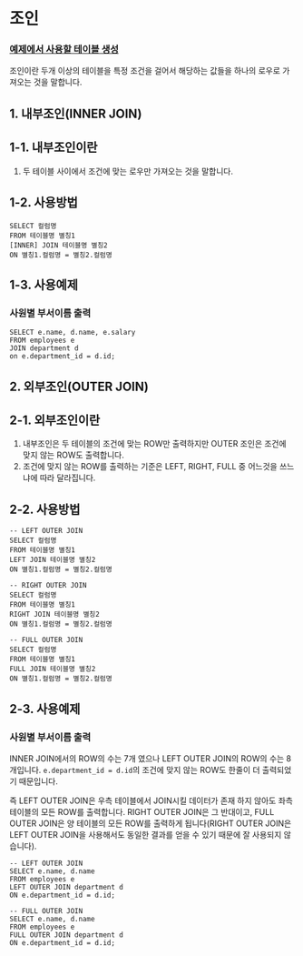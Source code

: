# 조인

### [예제에서 사용할 테이블 생성](예제테이블생성.md)

조인이란 두개 이상의 테이블을 특정 조건을 걸어서 해당하는 값들을 하나의 로우로 가져오는 것을 말합니다.

## 1. 내부조인(INNER JOIN)

## 1-1. 내부조인이란

1. 두 테이블 사이에서 조건에 맞는 로우만 가져오는 것을 말합니다.

## 1-2. 사용방법

```
SELECT 컬럼명
FROM 테이블명 별칭1
[INNER] JOIN 테이블명 별칭2
ON 별칭1.컬럼명 = 별칭2.컬럼명
```

## 1-3. 사용예제

### 사원별 부서이름 출력

```
SELECT e.name, d.name, e.salary
FROM employees e
JOIN department d
on e.department_id = d.id;
```

## 2. 외부조인(OUTER JOIN)

## 2-1. 외부조인이란

1. 내부조인은 두 테이블의 조건에 맞는 ROW만 출력하지만 OUTER 조인은 조건에 맞지 않는 ROW도 출력합니다.
1. 조건에 맞지 않는 ROW를 출력하는 기준은 LEFT, RIGHT, FULL 중 어느것을 쓰느냐에 따라 달라집니다.

## 2-2. 사용방법

```
-- LEFT OUTER JOIN
SELECT 컬럼명
FROM 테이블명 별칭1
LEFT JOIN 테이블명 별칭2
ON 별칭1.컬럼명 = 별칭2.컬럼명

-- RIGHT OUTER JOIN
SELECT 컬럼명
FROM 테이블명 별칭1
RIGHT JOIN 테이블명 별칭2
ON 별칭1.컬럼명 = 별칭2.컬럼명

-- FULL OUTER JOIN
SELECT 컬럼명
FROM 테이블명 별칭1
FULL JOIN 테이블명 별칭2
ON 별칭1.컬럼명 = 별칭2.컬럼명
```

## 2-3. 사용예제

### 사원별 부서이름 출력

INNER JOIN에서의 ROW의 수는 7개 였으나 LEFT OUTER JOIN의 ROW의 수는 8개입니다. `e.department_id = d.id`의 조건에 맞지 않는 ROW도 한줄이 더 출력되었기 때문입니다.

즉 LEFT OUTER JOIN은 우측 테이블에서 JOIN시킬 데이터가 존재 하지 않아도 좌측 테이블의 모든 ROW를 출력합니다. RIGHT OUTER JOIN은 그 반대이고, FULL OUTER JOIN은 양 테이블의 모든 ROW를 출력하게 됩니다(RIGHT OUTER JOIN은 LEFT OUTER JOIN을 사용해서도 동일한 결과를 얻을 수 있기 때문에 잘 사용되지 않습니다).

```
-- LEFT OUTER JOIN
SELECT e.name, d.name
FROM employees e
LEFT OUTER JOIN department d
ON e.department_id = d.id;

-- FULL OUTER JOIN
SELECT e.name, d.name
FROM employees e
FULL OUTER JOIN department d
ON e.department_id = d.id;
```
